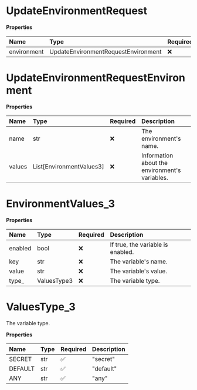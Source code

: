 # UpdateEnvironmentRequest

**Properties**

| Name        | Type                                | Required | Description |
| :---------- | :---------------------------------- | :------- | :---------- |
| environment | UpdateEnvironmentRequestEnvironment | ❌       |             |

# UpdateEnvironmentRequestEnvironment

**Properties**

| Name   | Type                     | Required | Description                                    |
| :----- | :----------------------- | :------- | :--------------------------------------------- |
| name   | str                      | ❌       | The environment's name.                        |
| values | List[EnvironmentValues3] | ❌       | Information about the environment's variables. |

# EnvironmentValues_3

**Properties**

| Name    | Type        | Required | Description                       |
| :------ | :---------- | :------- | :-------------------------------- |
| enabled | bool        | ❌       | If true, the variable is enabled. |
| key     | str         | ❌       | The variable's name.              |
| value   | str         | ❌       | The variable's value.             |
| type\_  | ValuesType3 | ❌       | The variable type.                |

# ValuesType_3

The variable type.

**Properties**

| Name    | Type | Required | Description |
| :------ | :--- | :------- | :---------- |
| SECRET  | str  | ✅       | "secret"    |
| DEFAULT | str  | ✅       | "default"   |
| ANY     | str  | ✅       | "any"       |
